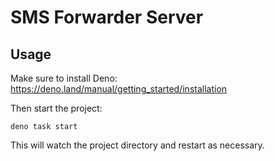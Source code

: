 # SMS Forwarder Server

## Usage

Make sure to install Deno: <https://deno.land/manual/getting_started/installation>

Then start the project:

```shell
deno task start
```

This will watch the project directory and restart as necessary.
